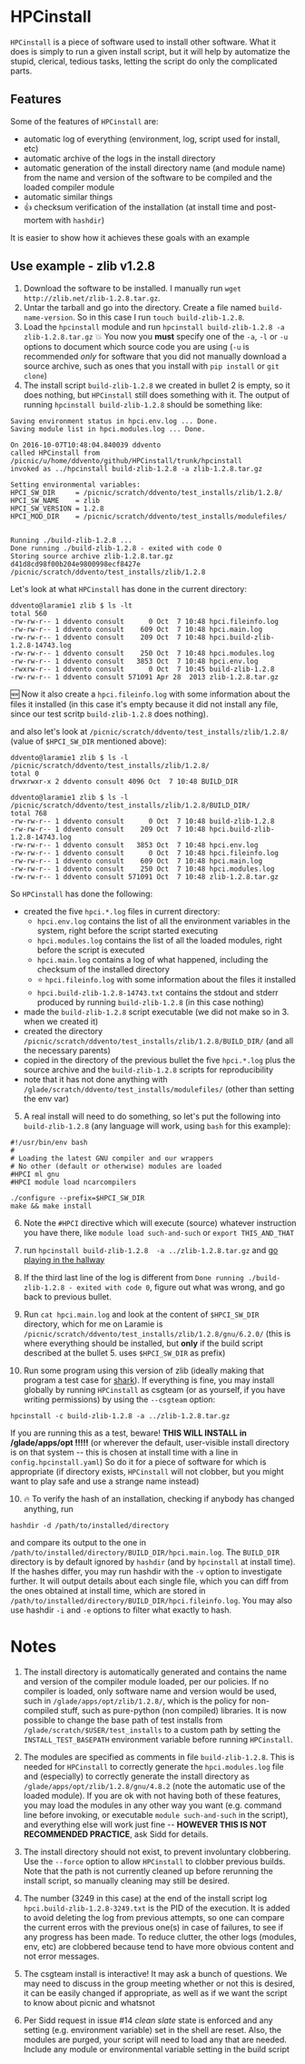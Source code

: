 # HPCinstall

`HPCinstall` is a piece of software used to install other software. What it does is simply to run a given install script, but it will help by automatize the stupid, clerical, tedious tasks, letting the script do only the complicated parts.

## Features
 
Some of the features of `HPCinstall` are: 
* automatic log of everything (environment, log, script used for install, etc) 
* automatic archive of the logs in the install directory
* automatic generation of the install directory name (and module name) from the name and version of the software to be compiled and the loaded compiler module
* automatic similar things
* :+1: checksum verification of the installation (at install time and post-mortem with `hashdir`)
 
It is easier to show how it achieves these goals with an example

## Use example - zlib v1.2.8

1. Download the software to be installed. I manually run `wget http://zlib.net/zlib-1.2.8.tar.gz`.
2. Untar the tarball and go into the directory. Create a file named `build-name-version`. So in this case I run `touch build-zlib-1.2.8`.
3. Load the `hpcinstall` module and run `hpcinstall build-zlib-1.2.8 -a zlib-1.2.8.tar.gz` :collision: You now you **must** specify one of
the `-a`, `-l` or `-u` options to document which source code you are using (`-u` is recommended *only* for software that you did not manually
download a source archive, such as ones that you install with `pip install` or `git clone`)
4. The install script `build-zlib-1.2.8` we created in bullet 2 is empty, so it does nothing, but `HPCinstall` still does something with it. The output of running `hpcinstall build-zlib-1.2.8` should be something like:
 ```
Saving environment status in hpci.env.log ... Done.
Saving module list in hpci.modules.log ... Done.

On 2016-10-07T10:48:04.840039 ddvento
called HPCinstall from /picnic/u/home/ddvento/github/HPCinstall/trunk/hpcinstall
invoked as ../hpcinstall build-zlib-1.2.8 -a zlib-1.2.8.tar.gz

Setting environmental variables:
HPCI_SW_DIR     = /picnic/scratch/ddvento/test_installs/zlib/1.2.8/
HPCI_SW_NAME    = zlib
HPCI_SW_VERSION = 1.2.8
HPCI_MOD_DIR    = /picnic/scratch/ddvento/test_installs/modulefiles/


Running ./build-zlib-1.2.8 ...
Done running ./build-zlib-1.2.8 - exited with code 0
Storing source archive zlib-1.2.8.tar.gz
d41d8cd98f00b204e9800998ecf8427e /picnic/scratch/ddvento/test_installs/zlib/1.2.8
```
 Let's look at what `HPCinstall` has done in the current directory:
 ```
ddvento@laramie1 zlib $ ls -lt
total 560
-rw-rw-r-- 1 ddvento consult      0 Oct  7 10:48 hpci.fileinfo.log
-rw-rw-r-- 1 ddvento consult    609 Oct  7 10:48 hpci.main.log
-rw-rw-r-- 1 ddvento consult    209 Oct  7 10:48 hpci.build-zlib-1.2.8-14743.log
-rw-rw-r-- 1 ddvento consult    250 Oct  7 10:48 hpci.modules.log
-rw-rw-r-- 1 ddvento consult   3853 Oct  7 10:48 hpci.env.log
-rwxrw-r-- 1 ddvento consult      0 Oct  7 10:45 build-zlib-1.2.8
-rw-rw-r-- 1 ddvento consult 571091 Apr 28  2013 zlib-1.2.8.tar.gz
```
 :new: Now it also create a `hpci.fileinfo.log` with some information about the files it installed (in this case it's empty because it did not
install any file, since our test scritp `build-zlib-1.2.8` does nothing).
 
 and also let's look at `/picnic/scratch/ddvento/test_installs/zlib/1.2.8/` (value of `$HPCI_SW_DIR` mentioned above):
 ```
ddvento@laramie1 zlib $ ls -l /picnic/scratch/ddvento/test_installs/zlib/1.2.8/
total 0
drwxrwxr-x 2 ddvento consult 4096 Oct  7 10:48 BUILD_DIR

ddvento@laramie1 zlib $ ls -l /picnic/scratch/ddvento/test_installs/zlib/1.2.8/BUILD_DIR/
total 768
-rw-rw-r-- 1 ddvento consult      0 Oct  7 10:48 build-zlib-1.2.8
-rw-rw-r-- 1 ddvento consult    209 Oct  7 10:48 hpci.build-zlib-1.2.8-14743.log
-rw-rw-r-- 1 ddvento consult   3853 Oct  7 10:48 hpci.env.log
-rw-rw-r-- 1 ddvento consult      0 Oct  7 10:48 hpci.fileinfo.log
-rw-rw-r-- 1 ddvento consult    609 Oct  7 10:48 hpci.main.log
-rw-rw-r-- 1 ddvento consult    250 Oct  7 10:48 hpci.modules.log
-rw-rw-r-- 1 ddvento consult 571091 Oct  7 10:48 zlib-1.2.8.tar.gz
```
So `HPCinstall` has done the following:
 - created the five `hpci.*.log` files in current directory:
     - `hpci.env.log` contains the list of all the environment variables in the system, right before the script started executing
     - `hpci.modules.log` contains the list of all the loaded modules, right before the script is executed
     - `hpci.main.log` contains a log of what happened, including the checksum of the installed directory
     - :star: `hpci.fileinfo.log` with some information about the files it installed
     - `hpci.build-zlib-1.2.8-14743.txt` contains the stdout and stderr produced by running `build-zlib-1.2.8` (in this case nothing)
 - made the `build-zlib-1.2.8` script executable (we did not make so in 3. when we created it)
 - created the directory `/picnic/scratch/ddvento/test_installs/zlib/1.2.8/BUILD_DIR/` (and all the necessary parents)
 - copied in the directory of the previous bullet the five `hpci.*.log` plus the source archive and the `build-zlib-1.2.8` scripts for reproducibility
 - note that it has not done anything with `/glade/scratch/ddvento/test_installs/modulefiles/` (other than setting the env var)
5. A real install will need to do something, so let's put the following into `build-zlib-1.2.8` (any language will work, using `bash` for this example):
 ```
#!/usr/bin/env bash
#
# Loading the latest GNU compiler and our wrappers
# No other (default or otherwise) modules are loaded
#HPCI ml gnu
#HPCI module load ncarcompilers

./configure --prefix=$HPCI_SW_DIR
make && make install
```

6. Note the `#HPCI` directive which will execute (source) whatever instruction you have there, like `module load such-and-such` or `export THIS_AND_THAT`

6. run `hpcinstall build-zlib-1.2.8  -a ../zlib-1.2.8.tar.gz` and [go playing in the hallway](http://www.xkcd.com/303/)

7. If the third last line of the log is different from `Done running ./build-zlib-1.2.8 - exited with code 0`, figure out what was wrong, and go back to previous bullet.

8. Run  `cat hpci.main.log` and look at the content of `$HPCI_SW_DIR` directory, which for me on Laramie is
`/picnic/scratch/ddvento/test_installs/zlib/1.2.8/gnu/6.2.0/` (this is where everything should be installed,
but **only** if the build script described at the bullet 5. uses `$HPCI_SW_DIR` as prefix)

9. Run some program using this version of zlib (ideally making that program a test case for [shark](https://github.com/NCAR/shark/)).
If everything is fine, you may install globally by running `HPCinstall` as csgteam (or as yourself, if you have writing permissions) by using the `--csgteam` option:
 ```
hpcinstall -c build-zlib-1.2.8 -a ../zlib-1.2.8.tar.gz
```
 If you are running this as a test, beware! **THIS WILL INSTALL in /glade/apps/opt !!!!!** (or wherever the default, user-visible install directory is on that system -- this is chosen at install time with a line in `config.hpcinstall.yaml`)
 So do it for a piece of software for which is appropriate (if directory exists, `HPCinstall` will not clobber, but you might want to play safe and use a strange name instead)
 
10. :fire: To verify the hash of an installation, checking if anybody has changed anything, run
 ```
hashdir -d /path/to/installed/directory
```
and compare its output to the one in `/path/to/installed/directory/BUILD_DIR/hpci.main.log`. The `BUILD_DIR` directory is by default ignored by `hashdir` (and by `hpcinstall` at install time). If the hashes differ, you may run hashdir with the `-v` option to investigate further. It will output details about each single file, which you can diff from the ones obtained at install time, which are stored in `/path/to/installed/directory/BUILD_DIR/hpci.fileinfo.log`. You may also use hashdir `-i` and `-e` options to filter what exactly to hash.


# Notes
 1. The install directory is automatically generated and contains the name and version of the compiler module loaded, per our policies. If no compiler is loaded, only software name and version would be used, such in `/glade/apps/opt/zlib/1.2.8/`, which is the policy for non-compiled stuff, such as pure-python (non compiled) libraries. It is now possible to change the base path of test installs from `/glade/scratch/$USER/test_installs` to a custom path by setting the `INSTALL_TEST_BASEPATH` environment variable before running `HPCinstall`.

 2. The modules are specified as comments in file `build-zlib-1.2.8`. This is needed for `HPCinstall` to correctly generate the `hpci.modules.log` file and (especially) to correctly generate the install directory as `/glade/apps/opt/zlib/1.2.8/gnu/4.8.2` (note the automatic use of the loaded module). If you are ok with not having both of these features, you may load the modules in any other way you want (e.g. command line before invoking, or executable `module such-and-such` in the script), and everything else will work just fine -- **HOWEVER THIS IS NOT RECOMMENDED PRACTICE**, ask Sidd for details.

 3. The install directory should not exist, to prevent involuntary clobbering. Use the `--force` option to allow `HPCinstall` to clobber previous builds. Note that the path is not currently cleaned up before rerunning the install script, so manually cleaning may still be desired.

 4. The number (3249 in this case) at the end of the install script log `hpci.build-zlib-1.2.8-3249.txt` is the PID of the execution.
It is added to avoid deleting the log from previous attempts, so one can compare the current erros with the previous one(s) in
case of failures, to see if any progress has been made. To reduce clutter, the other logs (modules, env, etc) are clobbered
because tend to have more obvious content and not error messages.

 5. The csgteam install is interactive! It may ask a bunch of questions. We may need to discuss in the group meeting whether or not this is desired, it can be easily changed if appropriate, as well as if we want the script to know about picnic and whatsnot
 6. Per Sidd request in issue #14 *clean slate* state is enforced and any setting (e.g. environment variable) set in the shell are reset. Also, the modules are purged,
your script will need to load any that are needed. Include any module or environmental variable setting in the build script

